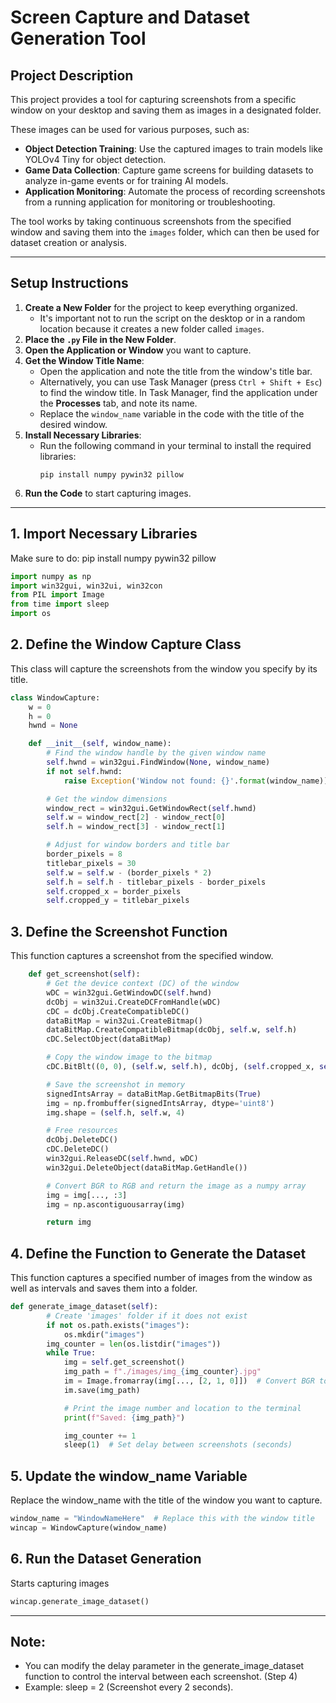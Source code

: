 # Screen Capture and Dataset Generation Tool

## Project Description

This project provides a tool for capturing screenshots from a specific window on your desktop and saving them as images in a designated folder. 

These images can be used for various purposes, such as:
- **Object Detection Training**: Use the captured images to train models like YOLOv4 Tiny for object detection.
- **Game Data Collection**: Capture game screens for building datasets to analyze in-game events or for training AI models.
- **Application Monitoring**: Automate the process of recording screenshots from a running application for monitoring or troubleshooting.

The tool works by taking continuous screenshots from the specified window and saving them into the `images` folder, which can then be used for dataset creation or analysis.

---
## Setup Instructions

1. **Create a New Folder** for the project to keep everything organized.
   - It's important not to run the script on the desktop or in a random location because it creates a new folder called `images`.
2. **Place the `.py` File in the New Folder**.
3. **Open the Application or Window** you want to capture.
4. **Get the Window Title Name**:
   - Open the application and note the title from the window's title bar.
   - Alternatively, you can use Task Manager (press `Ctrl + Shift + Esc`) to find the window title. In Task Manager, find the application under the **Processes** tab, and note its name.
   - Replace the `window_name` variable in the code with the title of the desired window.
5. **Install Necessary Libraries**:
   - Run the following command in your terminal to install the required libraries:
     ```
     pip install numpy pywin32 pillow
     ```
6. **Run the Code** to start capturing images.
---
## 1. Import Necessary Libraries
Make sure to do: pip install numpy pywin32 pillow
```python
import numpy as np
import win32gui, win32ui, win32con
from PIL import Image
from time import sleep
import os
```
## 2. Define the Window Capture Class
This class will capture the screenshots from the window you specify by its title.
```python
class WindowCapture:
    w = 0
    h = 0
    hwnd = None

    def __init__(self, window_name):
        # Find the window handle by the given window name
        self.hwnd = win32gui.FindWindow(None, window_name)
        if not self.hwnd:
            raise Exception('Window not found: {}'.format(window_name))

        # Get the window dimensions
        window_rect = win32gui.GetWindowRect(self.hwnd)
        self.w = window_rect[2] - window_rect[0]
        self.h = window_rect[3] - window_rect[1]

        # Adjust for window borders and title bar
        border_pixels = 8
        titlebar_pixels = 30
        self.w = self.w - (border_pixels * 2)
        self.h = self.h - titlebar_pixels - border_pixels
        self.cropped_x = border_pixels
        self.cropped_y = titlebar_pixels
```
## 3. Define the Screenshot Function
This function captures a screenshot from the specified window.
```python
    def get_screenshot(self):
        # Get the device context (DC) of the window
        wDC = win32gui.GetWindowDC(self.hwnd)
        dcObj = win32ui.CreateDCFromHandle(wDC)
        cDC = dcObj.CreateCompatibleDC()
        dataBitMap = win32ui.CreateBitmap()
        dataBitMap.CreateCompatibleBitmap(dcObj, self.w, self.h)
        cDC.SelectObject(dataBitMap)

        # Copy the window image to the bitmap
        cDC.BitBlt((0, 0), (self.w, self.h), dcObj, (self.cropped_x, self.cropped_y), win32con.SRCCOPY)

        # Save the screenshot in memory
        signedIntsArray = dataBitMap.GetBitmapBits(True)
        img = np.frombuffer(signedIntsArray, dtype='uint8')
        img.shape = (self.h, self.w, 4)

        # Free resources
        dcObj.DeleteDC()
        cDC.DeleteDC()
        win32gui.ReleaseDC(self.hwnd, wDC)
        win32gui.DeleteObject(dataBitMap.GetHandle())

        # Convert BGR to RGB and return the image as a numpy array
        img = img[..., :3]
        img = np.ascontiguousarray(img)

        return img
```
## 4. Define the Function to Generate the Dataset
This function captures a specified number of images from the window as well as intervals and saves them into a folder.
```python
def generate_image_dataset(self):
        # Create 'images' folder if it does not exist
        if not os.path.exists("images"):
            os.mkdir("images")
        img_counter = len(os.listdir("images"))
        while True:
            img = self.get_screenshot()
            img_path = f"./images/img_{img_counter}.jpg"
            im = Image.fromarray(img[..., [2, 1, 0]])  # Convert BGR to RGB
            im.save(img_path)

            # Print the image number and location to the terminal
            print(f"Saved: {img_path}")

            img_counter += 1
            sleep(1)  # Set delay between screenshots (seconds)
```
## 5. Update the window_name Variable
Replace the window_name with the title of the window you want to capture.
```python
window_name = "WindowNameHere"  # Replace this with the window title
wincap = WindowCapture(window_name)
```
## 6. Run the Dataset Generation
Starts capturing images
```python
wincap.generate_image_dataset()
```
---
## Note:
  - You can modify the delay parameter in the generate_image_dataset function to control the interval between each screenshot. (Step 4)
  - Example: sleep = 2 (Screenshot every 2 seconds).
